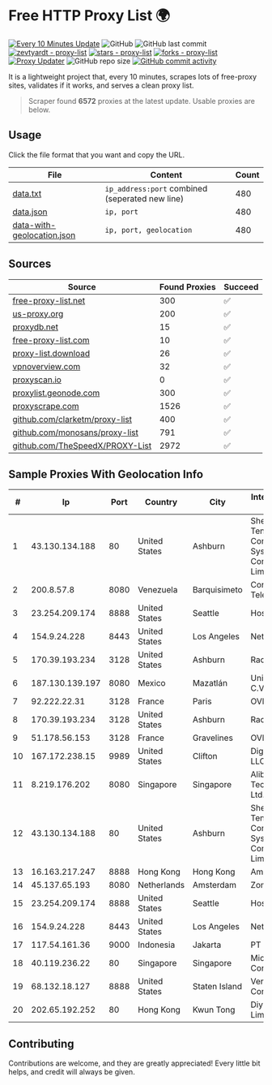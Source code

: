 
# Free HTTP Proxy List 🌍

[![Every 10 Minutes Update](https://github.com/mertguvencli/http-proxy-list/actions/workflows/main.yml/badge.svg?branch=main)](https://github.com/mertguvencli/http-proxy-list/actions/workflows/main.yml)
![GitHub](https://img.shields.io/github/license/mertguvencli/http-proxy-list)
![GitHub last commit](https://img.shields.io/github/last-commit/mertguvencli/http-proxy-list)
[![zevtyardt - proxy-list](https://img.shields.io/static/v1?label=zevtyardt&message=proxy-list&color=blue&logo=github)](https://github.com/zevtyardt/proxy-list "Go to GitHub repo")
[![stars - proxy-list](https://img.shields.io/github/stars/zevtyardt/proxy-list?style=social)](https://github.com/zevtyardt/proxy-list)
[![forks - proxy-list](https://img.shields.io/github/forks/zevtyardt/proxy-list?style=social)](https://github.com/zevtyardt/proxy-list)
[![Proxy Updater](https://github.com/zevtyardt/proxy-list/workflows/Proxy%20Updater/badge.svg)](https://github.com/zevtyardt/proxy-list/actions?query=workflow:"Proxy+Updater")
![GitHub repo size](https://img.shields.io/github/repo-size/zevtyardt/proxy-list)
[![GitHub commit activity](https://img.shields.io/github/commit-activity/m/zevtyardt/proxy-list?logo=commits)](https://github.com/zevtyardt/proxy-list/commits/main)

It is a lightweight project that, every 10 minutes, scrapes lots of free-proxy sites, validates if it works, and serves a clean proxy list.

> Scraper found **6572** proxies at the latest update. Usable proxies are below.

## Usage

Click the file format that you want and copy the URL.

|File|Content|Count|
|----|-------|-----|
|[data.txt](https://raw.githubusercontent.com/mertguvencli/http-proxy-list/main/proxy-list/data.txt)|`ip_address:port` combined (seperated new line)|480|
|[data.json](https://raw.githubusercontent.com/mertguvencli/http-proxy-list/main/proxy-list/data.json)|`ip, port`|480|
|[data-with-geolocation.json](https://raw.githubusercontent.com/mertguvencli/http-proxy-list/main/proxy-list/data-with-geolocation.json)|`ip, port, geolocation`|480|

## Sources

|Source|Found Proxies|Succeed|
|------|-------------|-------|
|[free-proxy-list.net](https://free-proxy-list.net)|300|✅|
|[us-proxy.org](https://www.us-proxy.org)|200|✅|
|[proxydb.net](http://proxydb.net)|15|✅|
|[free-proxy-list.com](https://free-proxy-list.com/?page=&port=&type%5B%5D=http&type%5B%5D=https&up_time=0&search=Search)|10|✅|
|[proxy-list.download](https://www.proxy-list.download/HTTP)|26|✅|
|[vpnoverview.com](https://vpnoverview.com/privacy/anonymous-browsing/free-proxy-servers)|32|✅|
|[proxyscan.io](https://www.proxyscan.io)|0|✅|
|[proxylist.geonode.com](https://proxylist.geonode.com/api/proxy-list?limit=300&page=1&sort_by=lastChecked&sort_type=desc&protocols=http,https)|300|✅|
|[proxyscrape.com](https://api.proxyscrape.com/v2/?request=displayproxies&protocol=http&timeout=10000&country=all&ssl=all&anonymity=all)|1526|✅|
|[github.com/clarketm/proxy-list](https://raw.githubusercontent.com/clarketm/proxy-list/master/proxy-list-raw.txt)|400|✅|
|[github.com/monosans/proxy-list](https://raw.githubusercontent.com/monosans/proxy-list/main/proxies/http.txt)|791|✅|
|[github.com/TheSpeedX/PROXY-List](https://raw.githubusercontent.com/TheSpeedX/PROXY-List/master/http.txt)|2972|✅|


## Sample Proxies With Geolocation Info

|#|Ip|Port|Country|City|Internet Service Provider|
|-|--|----|-------|----|-------------------------|
|1|43.130.134.188|80|United States|Ashburn|Shenzhen Tencent Computer Systems Company Limited|
|2|200.8.57.8|8080|Venezuela|Barquisimeto|Corporación Telemic C.A.|
|3|23.254.209.174|8888|United States|Seattle|Hostwinds LLC.|
|4|154.9.24.228|8443|United States|Los Angeles|NetLab Global|
|5|170.39.193.234|3128|United States|Ashburn|Rackdog, LLC|
|6|187.130.139.197|8080|Mexico|Mazatlán|Uninet S.A. de C.V.|
|7|92.222.22.31|3128|France|Paris|OVH SAS|
|8|170.39.193.234|3128|United States|Ashburn|Rackdog, LLC|
|9|51.178.56.153|3128|France|Gravelines|OVH SAS|
|10|167.172.238.15|9989|United States|Clifton|DigitalOcean, LLC|
|11|8.219.176.202|8080|Singapore|Singapore|Alibaba (US) Technology Co., Ltd.|
|12|43.130.134.188|80|United States|Ashburn|Shenzhen Tencent Computer Systems Company Limited|
|13|16.163.217.247|8888|Hong Kong|Hong Kong|Amazon.com|
|14|45.137.65.193|8080|Netherlands|Amsterdam|Zomro B.V.|
|15|23.254.209.174|8888|United States|Seattle|Hostwinds LLC.|
|16|154.9.24.228|8443|United States|Los Angeles|NetLab Global|
|17|117.54.161.36|9000|Indonesia|Jakarta|PT IndoInternet|
|18|40.119.236.22|80|Singapore|Singapore|Microsoft Corporation|
|19|68.132.18.127|8888|United States|Staten Island|Verizon Communications|
|20|202.65.192.252|80|Hong Kong|Kwun Tong|Diyixian.com Limited|



## Contributing

Contributions are welcome, and they are greatly appreciated! Every
little bit helps, and credit will always be given.

